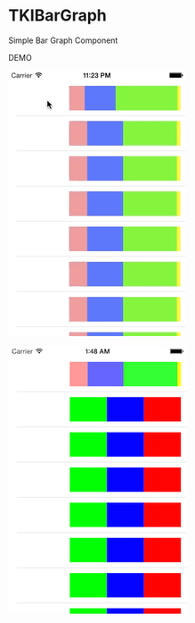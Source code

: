 TKIBarGraph
===========

Simple Bar Graph Component

DEMO 


![image](./images/demo.gif)


![image](./images/sample1.png)
